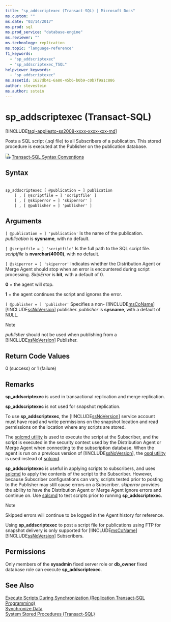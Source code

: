 ```yaml
---
title: "sp_addscriptexec (Transact-SQL) | Microsoft Docs"
ms.custom: ""
ms.date: "03/14/2017"
ms.prod: sql
ms.prod_service: "database-engine"
ms.reviewer: ""
ms.technology: replication
ms.topic: "language-reference"
f1_keywords: 
  - "sp_addscriptexec"
  - "sp_addscriptexec_TSQL"
helpviewer_keywords: 
  - "sp_addscriptexec"
ms.assetid: 1627db41-6a80-45b6-b0b9-c0b7f9a1c886
author: stevestein
ms.author: sstein
---
```

# sp_addscriptexec (Transact-SQL)
[!INCLUDE[tsql-appliesto-ss2008-xxxx-xxxx-xxx-md](../../includes/tsql-appliesto-ss2008-xxxx-xxxx-xxx-md.md)]

  Posts a SQL script (.sql file) to all Subscribers of a publication. This stored procedure is executed at the Publisher on the publication database.  
  
 ![Topic link icon](../../database-engine/configure-windows/media/topic-link.gif "Topic link icon") [Transact-SQL Syntax Conventions](../../t-sql/language-elements/transact-sql-syntax-conventions-transact-sql.md)  
  
## Syntax  
  
```  
  
sp_addscriptexec [ @publication = ] publication  
    [ , [ @scriptfile = ] 'scriptfile' ]  
    [ , [ @skiperror = ] 'skiperror' ]  
    [ , [ @publisher = ] 'publisher' ]  
```  
  
## Arguments  
`[ @publication = ] 'publication'`
 Is the name of the publication. *publication* is **sysname**, with no default.  
  
`[ @scriptfile = ] 'scriptfile'`
 Is the full path to the SQL script file. *scriptfile* is **nvarchar(4000)**, with no default.  
  
`[ @skiperror = ] 'skiperror'`
 Indicates whether the Distribution Agent or Merge Agent should stop when an error is encountered during script processing. *SkipError* is **bit**, with a default of 0.  
  
 **0** = the agent will stop.  
  
 **1** = the agent continues the script and ignores the error.  
  
`[ @publisher = ] 'publisher'`
 Specifies a non- [!INCLUDE[msCoName](../../includes/msconame-md.md)] [!INCLUDE[ssNoVersion](../../includes/ssnoversion-md.md)] publisher. *publisher* is **sysname**, with a default of NULL.  
  
> [!NOTE]  
>  *publisher* should not be used when publishing from a [!INCLUDE[ssNoVersion](../../includes/ssnoversion-md.md)] Publisher.  
  
## Return Code Values  
 0 (success) or 1 (failure)  
  
## Remarks  
 **sp_addscriptexec** is used in transactional replication and merge replication.  
  
 **sp_addscriptexec** is not used for snapshot replication.  
  
 To use **sp_addscriptexec**, the [!INCLUDE[ssNoVersion](../../includes/ssnoversion-md.md)] service account must have read and write permissions on the snapshot location and read permissions on the location where any scripts are stored.  
  
 The [sqlcmd utility](../../tools/sqlcmd-utility.md) is used to execute the script at the Subscriber, and the script is executed in the security context used by the Distribution Agent or Merge Agent when connecting to the subscription database. When the agent is run on a previous version of [!INCLUDE[ssNoVersion](../../includes/ssnoversion-md.md)], the [osql utility](../../tools/osql-utility.md) is used instead of [sqlcmd](../../tools/sqlcmd-utility.md).  
  
 **sp_addscriptexec** is useful in applying scripts to subscribers, and uses [sqlcmd](../../tools/sqlcmd-utility.md) to apply the contents of the script to the Subscriber. However, because Subscriber configurations can vary, scripts tested prior to posting to the Publisher may still cause errors on a Subscriber. *skiperror* provides the ability to have the Distribution Agent or Merge Agent ignore errors and continue on. Use [sqlcmd](../../tools/sqlcmd-utility.md) to test scripts prior to running **sp_addscriptexec**.  
  
> [!NOTE]  
>  Skipped errors will continue to be logged in the Agent history for reference.  
  
 Using **sp_addscriptexec** to post a script file for publications using FTP for snapshot delivery is only supported for [!INCLUDE[msCoName](../../includes/msconame-md.md)] [!INCLUDE[ssNoVersion](../../includes/ssnoversion-md.md)] Subscribers.  
  
## Permissions  
 Only members of the **sysadmin** fixed server role or **db_owner** fixed database role can execute **sp_addscriptexec**.  
  
## See Also  
 [Execute Scripts During Synchronization &#40;Replication Transact-SQL Programming&#41;](../../relational-databases/replication/execute-scripts-during-synchronization-replication-transact-sql-programming.md)   
 [Synchronize Data](../../relational-databases/replication/synchronize-data.md)   
 [System Stored Procedures &#40;Transact-SQL&#41;](../../relational-databases/system-stored-procedures/system-stored-procedures-transact-sql.md)  
  
  
